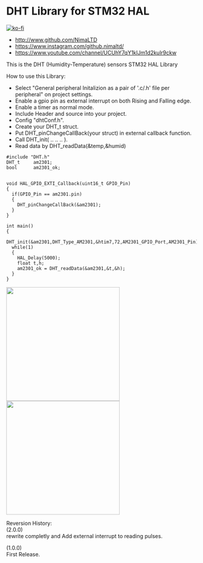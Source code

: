 # DHT Library for STM32 HAL
[![ko-fi](https://www.ko-fi.com/img/githubbutton_sm.svg)](https://ko-fi.com/O5O4221XY)
* http://www.github.com/NimaLTD   
* https://www.instagram.com/github.nimaltd/   
* https://www.youtube.com/channel/UCUhY7qY1klJm1d2kulr9ckw   

This is the DHT (Humidity-Temperature) sensors STM32 HAL Library  

How to use this Library:
* Select "General peripheral Initalizion as a pair of '.c/.h' file per peripheral" on project settings.   
* Enable a gpio pin as external interrupt on both Rising and Falling edge.
* Enable a timer as normal mode.   
* Include Header and source into your project.   
* Config "dhtConf.h".   
* Create your DHT_t struct.   
* Put DHT_pinChangeCallBack(your struct) in external callback function.   
* Call DHT_init( .. .. .. ).   
* Read data by DHT_readData(&temp,&humid)

```
#include "DHT.h"
DHT_t     am2301;
bool      am2301_ok;


void HAL_GPIO_EXTI_Callback(uint16_t GPIO_Pin)
{
  if(GPIO_Pin == am2301.pin)
  {
    DHT_pinChangeCallBack(&am2301);
  }
}

int main()
{
  DHT_init(&am2301,DHT_Type_AM2301,&htim7,72,AM2301_GPIO_Port,AM2301_Pin); 
  while(1)
  {
    HAL_Delay(5000);
    float t,h;
    am2301_ok = DHT_readData(&am2301,&t,&h);  
  }
}

```
<a ><img src="1.jpg" height="300"/></a>
<a ><img src="2.jpg" height="300"/></a>

Reversion History:   
(2.0.0)   
rewrite completly and Add external interrupt to reading pulses.   
  
(1.0.0)   
First Release.   


